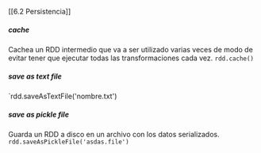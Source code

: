 [[6.2 Persistencia]]

##### cache 
Cachea un RDD intermedio que va a ser utilizado varias veces de modo de evitar tener que ejecutar todas las transformaciones cada vez.
`rdd.cache()`


##### save as text file
`rdd.saveAsTextFile('nombre.txt')

##### save as pickle file 
Guarda un RDD a disco en un archivo con los datos serializados.
`rdd.saveAsPickleFile('asdas.file')`